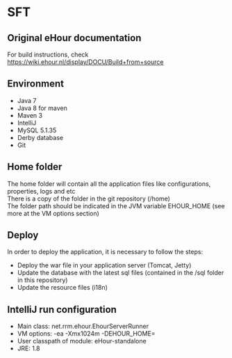 SFT
=====

Original eHour documentation
---------------------------------------

For build instructions, check https://wiki.ehour.nl/display/DOCU/Build+from+source

Environment
---------------------------------------

* Java 7
* Java 8 for maven
* Maven 3
* IntelliJ
* MySQL 5.1.35
* Derby database
* Git

Home folder
---------------------------------------

The home folder will contain all the application files like configurations, properties, logs and etc  
There is a copy of the folder in the git repository (/home)  
The folder path should be indicated in the JVM variable EHOUR_HOME (see more at the VM options section)  

Deploy
---------------------------------------

In order to deploy the application, it is necessary to follow the steps:

* Deploy the war file in your application server (Tomcat, Jetty)
* Update the database with the latest sql files (contained in the /sql folder in this repository)
* Update the resource files (i18n)

IntelliJ run configuration
---------------------------------------

* Main class: net.rrm.ehour.EhourServerRunner
* VM options: -ea -Xmx1024m -DEHOUR_HOME=<your path to home>
* User classpath of module: eHour-standalone
* JRE: 1.8


